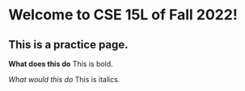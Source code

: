 # Welcome to CSE 15L of Fall 2022!

## This is a practice page.
**What does this do**
This is bold.

_What would this do_
This is italics.



